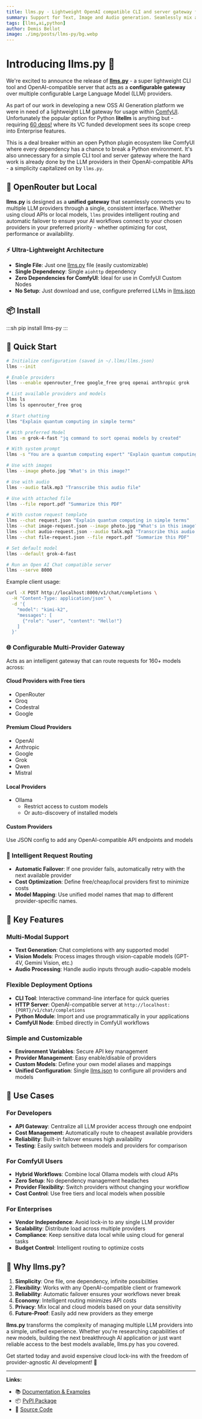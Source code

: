 ```yaml
---
title: llms.py - Lightweight OpenAI compatible CLI and server gateway for multiple LLMs
summary: Support for Text, Image and Audio generation. Seamlessly mix and match local models with premium cloud LLMs
tags: [llms,ai,python]
author: Demis Bellot
image: ./img/posts/llms-py/bg.webp
---
```


# Introducing llms.py 🚀

We're excited to announce the release of **[llms.py](https://github.com/ServiceStack/llms)** - a super lightweight CLI tool and OpenAI-compatible server 
that acts as a **configurable gateway** over multiple configurable Large Language Model (LLM) providers.

As part of our work in developing a new OSS AI Generation platform we were in need of a lightweight
LLM gateway for usage within [ComfyUI](https://www.comfy.org). Unfortunately the popular option for Python **litellm**
is anything but - requiring [60 deps!](https://github.com/BerriAI/litellm/blob/main/requirements.txt)
where its VC funded development sees its scope creep into Enterprise features.

This is a deal breaker within an open Python plugin ecosystem like ComfyUI where every dependency has a chance to break
a Python environment. It's also unnecessary for a simple CLI tool and server gateway where the hard work
is already done by the LLM providers in their OpenAI-compatible APIs - a simplicity capitalized on by `llms.py`.

## 🎯 OpenRouter but Local

**llms.py** is designed as a **unified gateway** that seamlessly connects you to multiple LLM providers 
through a single, consistent interface. Whether using cloud APIs or local models, `llms` provides 
intelligent routing and automatic failover to ensure your AI workflows connect to your chosen providers in your
preferred priority - whether optimizing for cost, performance or availability.

### ⚡ Ultra-Lightweight Architecture

- **Single File**: Just one [llms.py](https://github.com/ServiceStack/llms/blob/main/llms/main.py) file (easily customizable)
- **Single Dependency**: Single `aiohttp` dependency
- **Zero Dependencies for ComfyUI**: Ideal for use in ComfyUI Custom Nodes
- **No Setup**: Just download and use, configure preferred LLMs in [llms.json](https://github.com/ServiceStack/llms/blob/main/llms/llms.json)


## 📦 Install

:::sh
pip install llms-py
:::

## 🔧 Quick Start

```bash
# Initialize configuration (saved in ~/.llms/llms.json)
llms --init

# Enable providers
llms --enable openrouter_free google_free groq openai anthropic grok

# List available providers and models
llms ls
llms ls openrouter_free groq

# Start chatting
llms "Explain quantum computing in simple terms"

# With preferred Model
llms -m grok-4-fast "jq command to sort openai models by created"

# With system prompt
llms -s "You are a quantum computing expert" "Explain quantum computing"

# Use with images
llms --image photo.jpg "What's in this image?"

# Use with audio
llms --audio talk.mp3 "Transcribe this audio file"

# Use with attached file
llms --file report.pdf "Summarize this PDF"

# With custom request template
llms --chat request.json "Explain quantum computing in simple terms"
llms --chat image-request.json --image photo.jpg "What's in this image?"
llms --chat audio-request.json --audio talk.mp3 "Transcribe this audio file"
llms --chat file-request.json --file report.pdf "Summarize this PDF"

# Set default model
llms --default grok-4-fast

# Run an Open AI Chat compatible server
llms --serve 8000
```

Example client usage:

```bash
curl -X POST http://localhost:8000/v1/chat/completions \
  -H "Content-Type: application/json" \
  -d '{
    "model": "kimi-k2",
    "messages": [
      {"role": "user", "content": "Hello!"}
    ]
  }'
```

### 🌐 Configurable Multi-Provider Gateway

Acts as an intelligent gateway that can route requests for 160+ models across:

#### Cloud Providers with Free tiers
 
- OpenRouter
- Groq
- Codestral
- Google

#### Premium Cloud Providers 

 - OpenAI 
 - Anthropic
 - Google
 - Grok
 - Qwen
 - Mistral

#### Local Providers

- Ollama
  - Restrict access to custom models
  - Or auto-discovery of installed models
   
#### Custom Providers

Use JSON config to add any OpenAI-compatible API endpoints and models

### 🔄 Intelligent Request Routing

- **Automatic Failover**: If one provider fails, automatically retry with the next available provider
- **Cost Optimization**: Define free/cheap/local providers first to minimize costs
- **Model Mapping**: Use unified model names that map to different provider-specific names.

## 🚀 Key Features

### Multi-Modal Support
- **Text Generation**: Chat completions with any supported model
- **Vision Models**: Process images through vision-capable models (GPT-4V, Gemini Vision, etc.)
- **Audio Processing**: Handle audio inputs through audio-capable models

### Flexible Deployment Options
- **CLI Tool**: Interactive command-line interface for quick queries
- **HTTP Server**: OpenAI-compatible server at `http://localhost:{PORT}/v1/chat/completions`
- **Python Module**: Import and use programmatically in your applications
- **ComfyUI Node**: Embed directly in ComfyUI workflows

### Simple and Customizable
- **Environment Variables**: Secure API key management
- **Provider Management**: Easy enable/disable of providers
- **Custom Models**: Define your own model aliases and mappings
- **Unified Configuration**: Single [llms.json](https://github.com/ServiceStack/llms/blob/main/llms/llms.json) to configure all providers and models

## 🎯 Use Cases

### For Developers
- **API Gateway**: Centralize all LLM provider access through one endpoint
- **Cost Management**: Automatically route to cheapest available providers
- **Reliability**: Built-in failover ensures high availability
- **Testing**: Easily switch between models and providers for comparison

### For ComfyUI Users
- **Hybrid Workflows**: Combine local Ollama models with cloud APIs
- **Zero Setup**: No dependency management headaches
- **Provider Flexibility**: Switch providers without changing your workflow
- **Cost Control**: Use free tiers and local models when possible

### For Enterprises
- **Vendor Independence**: Avoid lock-in to any single LLM provider
- **Scalability**: Distribute load across multiple providers
- **Compliance**: Keep sensitive data local while using cloud for general tasks
- **Budget Control**: Intelligent routing to optimize costs


## 🌟 Why llms.py?

1. **Simplicity**: One file, one dependency, infinite possibilities
2. **Flexibility**: Works with any OpenAI-compatible client or framework
3. **Reliability**: Automatic failover ensures your workflows never break
4. **Economy**: Intelligent routing minimizes API costs
5. **Privacy**: Mix local and cloud models based on your data sensitivity
6. **Future-Proof**: Easily add new providers as they emerge

**llms.py** transforms the complexity of managing multiple LLM providers into a simple, unified experience. 
Whether you're researching capabilities of new models, building the next breakthrough AI application or just want 
reliable access to the best models available, llms.py has you covered.

Get started today and avoid expensive cloud lock-ins with the freedom of provider-agnostic AI development! 🎉

---

**Links:**
- 📚 [Documentation & Examples](https://github.com/ServiceStack/llms)
- 📦 [PyPI Package](https://pypi.org/project/llms-py/)
- 🔧 [Source Code](https://github.com/ServiceStack/llms)
